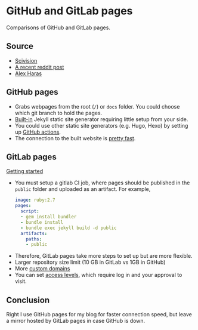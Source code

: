 # GitHub and GitLab pages


Comparisons of GitHub and GitLab pages.

<!--more-->

## Source

- [Scivision](https://www.scivision.dev/gitlab-pages-vs-github-pages/)
- [A recent reddit post](https://www.reddit.com/r/github/comments/jqf3eu/question_gitlab_pages_vs_github_pages/)
- [Alex Haras](https://alexharas.com/posts/github-to-gitlab/)

## GitHub pages
- Grabs webpages from the root (`/`) or `docs` folder. You could choose which git branch to hold the pages.
- [Built-in](https://docs.github.com/en/free-pro-team@latest/github/working-with-github-pages/creating-a-github-pages-site) Jekyll static site generator requiring little setup from your side.
- You could use other static site generators (e.g. Hugo, Hexo) by setting up [GitHub actions](https://github.com/peaceiris/actions-gh-pages).
- The connection to the built website is [pretty fast](https://www.jeremymorgan.com/blog/programming/how-fast-are-github-pages/).

## GitLab pages

[Getting started](https://docs.gitlab.com/ee/user/project/pages/#getting-started)

- You must setup a gitlab CI job, where pages should be published in the `public` folder and uploaded as an artifact. For example,
  ```yaml
  image: ruby:2.7
  pages:
    script:
    - gem install bundler
    - bundle install
    - bundle exec jekyll build -d public
    artifacts:
      paths:
      - public
  ```
- Therefore, GitLab pages take more steps to set up but are more flexible.
- Larger repository size limit (10 GB in GitLab vs 1GB in GitHub)
- More [custom domains](https://docs.gitlab.com/ee/user/project/pages/custom_domains_ssl_tls_certification/)
- You can set [access levels](https://docs.gitlab.com/ee/user/project/pages/pages_access_control.html), which require log in and your approval to visit.

## Conclusion

Right I use GitHub pages for my blog for faster connection speed, but leave a mirror hosted by GitLab pages in case GitHub is down.

